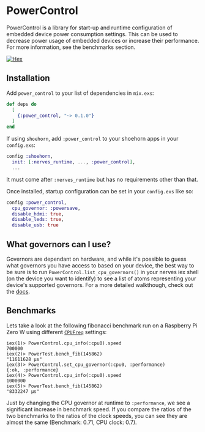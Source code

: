 # PowerControl

PowerControl is a library for start-up and runtime configuration of embedded device power consumption settings. This can be used to decrease power usage of embedded devices or increase their performance. For more information, see the benchmarks section.

[![Hex](https://img.shields.io/hexpm/v/power_control.svg?style=flat)](https://hexdocs.pm/power_control/PowerControl.html)

## Installation

Add `power_control` to your list of dependencies in `mix.exs`:

```elixir
def deps do
  [
    {:power_control, "~> 0.1.0"}
  ]
end
```

If using `shoehorn`, add `:power_control` to your shoehorn apps in your `config.exs`:

```elixir
config :shoehorn,
  init: [:nerves_runtime, ..., :power_control],
  ...
```
It must come after `:nerves_runtime` but has no requirements other than that.

Once installed, startup configuration can be set in your `config.exs` like so:

```elixir
config :power_control,
  cpu_governor: :powersave,
  disable_hdmi: true,
  disable_leds: true,
  disable_usb: true
```

## What governors can I use?

Governors are dependant on hardware, and while it's possible to guess what governors you have access to based on your device, the best way to be sure is to run `PowerControl.list_cpu_governors()` in your nerves iex shell (on the device you want to identify) to see a list of atoms representing your device's supported governors. For a more detailed walkthough, check out the [docs](https://hexdocs.pm/power_control/PowerControl.html).

## Benchmarks

Lets take a look at the following fibonacci benchmark run on a Raspberry Pi Zero W using different [`CPUFreq`](https://www.kernel.org/doc/html/v4.15/admin-guide/pm/cpufreq.html) settings:

```
iex(1)> PowerControl.cpu_info(:cpu0).speed
700000
iex(2)> PowerTest.bench_fib(145862)
"11611628 μs"
iex(3)> PowerControl.set_cpu_governor(:cpu0, :performance)
{:ok, :performance}
iex(4)> PowerControl.cpu_info(:cpu0).speed
1000000
iex(5)> PowerTest.bench_fib(145862)
"8332247 μs"
```

Just by changing the CPU governor at runtime to `:performance`, we see a significant increase in benchmark speed. If you compare the ratios of the two benchmarks to the ratios of the clock speeds, you can see they are almost the same (Benchmark: 0.71, CPU clock: 0.7).
